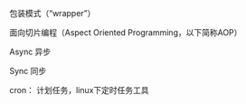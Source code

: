 包装模式（“wrapper”）

面向切片编程（Aspect Oriented Programming，以下简称AOP）



Async 异步

Sync 同步



cron： 计划任务，linux下定时任务工具

